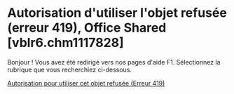
# Autorisation d'utiliser l'objet refusée (erreur 419), Office Shared [vblr6.chm1117828]

Bonjour ! Vous avez été redirigé vers nos pages d'aide F1. Sélectionnez la rubrique que vous recherchiez ci-dessous.

[Autorisation pour utiliser cet objet refusée (Erreur 419)](http://msdn.microsoft.com/library/25e56ea6-7214-278b-6547-7fb771b6309c%28Office.15%29.aspx)
